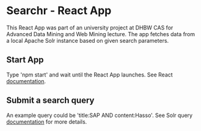 # Searchr - React App
This React App was part of an university project at DHBW CAS for Advanced Data Mining and Web Mining lecture. The app fetches data from a local Apache Solr instance based on given search parameters.

## Start App
Type 'npm start' and wait until the React App launches. See React [documentation](https://reactjs.org/docs/create-a-new-react-app.html).

## Submit a search query
An example query could be 'title:SAP AND content:Hasso'. See Solr query [documentation](https://solr.apache.org/guide/6_6/the-standard-query-parser.html) for more details.
